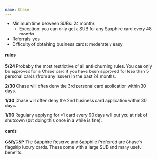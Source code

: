 ```yaml
---
name: Chase
---
```

* Minimum time between SUBs: 24 months
    * Exception: you can only get a SUB for any Sapphire card every 48 months
* Referrals: yes
* Difficulty of obtaining business cards: moderately easy

#### rules
**5/24** Probably the most restrictive of all anti-churning rules. You can only be approved for a Chase card if you have been approved for less than 5 personal cards (from any issuer) in the past 24 months.

**2/30** Chase will often deny the 3rd personal card application within 30 days.

**1/30** Chase will often deny the 2nd business card application within 30 days.

**1/90** Regularly applying for >1 card every 90 days will put you at risk of shutdown (but doing this once in a while is fine).

#### cards
**CSR/CSP** The Sapphire Reserve and Sapphire Preferred are Chase's flagship luxury cards. These come with a large SUB and many useful benefits. 